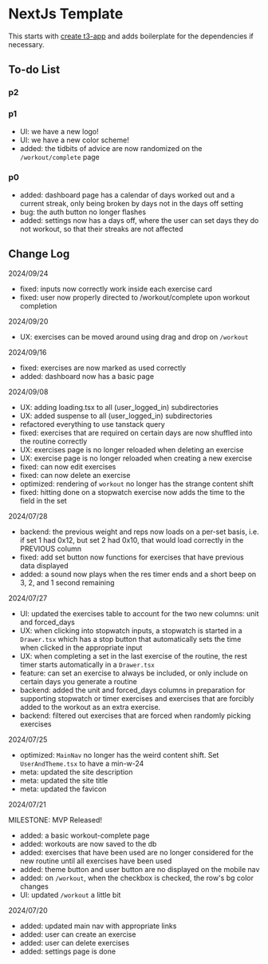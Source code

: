 # NextJs Template

This starts with [create t3-app](https://create.t3.gg/) and adds boilerplate for the dependencies if necessary.

## To-do List

### p2

### p1

- UI: we have a new logo!
- UI: we have a new color scheme!
- added: the tidbits of advice are now randomized on the `/workout/complete` page

### p0

- added: dashboard page has a calendar of days worked out and a current streak, only being broken by days not in the days off setting
- bug: the auth button no longer flashes
- added: settings now has a days off, where the user can set days they do not workout, so that their streaks are not affected

## Change Log

2024/09/24

- fixed: inputs now correctly work inside each exercise card
- fixed: user now properly directed to /workout/complete upon workout completion

2024/09/20

- UX: exercises can be moved around using drag and drop on `/workout`

2024/09/16

- fixed: exercises are now marked as used correctly
- added: dashboard now has a basic page

2024/09/08

- UX: adding loading.tsx to all (user_logged_in) subdirectories
- UX: added suspense to all (user_logged_in) subdirectories
- refactored everything to use tanstack query
- fixed: exercises that are required on certain days are now shuffled into the routine correctly
- UX: exercises page is no longer reloaded when deleting an exercise
- UX: exercise page is no longer reloaded when creating a new exercise
- fixed: can now edit exercises
- fixed: can now delete an exercise
- optimized: rendering of `workout` no longer has the strange content shift
- fixed: hitting done on a stopwatch exercise now adds the time to the field in the set

2024/07/28

- backend: the previous weight and reps now loads on a per-set basis, i.e. if set 1 had 0x12, but set 2 had 0x10, that would load correctly in the PREVIOUS column
- fixed: add set button now functions for exercises that have previous data displayed
- added: a sound now plays when the res timer ends and a short beep on 3, 2, and 1 second remaining

2024/07/27

- UI: updated the exercises table to account for the two new columns: unit and forced_days
- UX: when clicking into stopwatch inputs, a stopwatch is started in a `Drawer.tsx` which has a stop button that automatically sets the time when clicked in the appropriate input
- UX: when completing a set in the last exercise of the routine, the rest timer starts automatically in a `Drawer.tsx`
- feature: can set an exercise to always be included, or only include on certain days you generate a routine
- backend: added the unit and forced_days columns in preparation for supporting stopwatch or timer exercises and exercises that are forcibly added to the workout as an extra exercise.
- backend: filtered out exercises that are forced when randomly picking exercises

2024/07/25

- optimized: `MainNav` no longer has the weird content shift. Set `UserAndTheme.tsx` to have a min-w-24
- meta: updated the site description
- meta: updated the site title
- meta: updated the favicon

2024/07/21

MILESTONE: MVP Released!

- added: a basic workout-complete page
- added: workouts are now saved to the db
- added: exercises that have been used are no longer considered for the new routine until all exercises have been used
- added: theme button and user button are no displayed on the mobile nav
- added: on `/workout`, when the checkbox is checked, the row's bg color changes
- UI: updated `/workout` a little bit

2024/07/20

- added: updated main nav with appropriate links
- added: user can create an exercise
- added: user can delete exercises
- added: settings page is done
